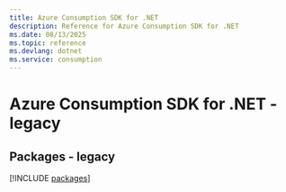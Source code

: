 ```yaml
---
title: Azure Consumption SDK for .NET
description: Reference for Azure Consumption SDK for .NET
ms.date: 08/13/2025
ms.topic: reference
ms.devlang: dotnet
ms.service: consumption
---
```

# Azure Consumption SDK for .NET - legacy
## Packages - legacy
[!INCLUDE [packages](consumption-index.md)]